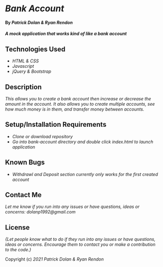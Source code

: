 # _Bank Account_

#### By _**Patrick Dolan & Ryan Rendon**_

#### _A mock application that works kind of like a bank account_

## Technologies Used

* _HTML & CSS_
* _Javascript_
* _jQuery & Bootstrap_

## Description

_This allows you to create a bank account then increase or decrease the amount in the account. It also allows you to create multiple accounts, see how much money is in them, and transfer money between accounts._

## Setup/Installation Requirements

* _Clone or download repository_
* _Go into bank-account directory and double click index.html to launch application_


## Known Bugs

* _Withdrawl and Deposit section currently only works for the first created account_

## Contact Me

_Let me know if you run into any issues or have questions, ideas or concerns:_
_dolanp1992@gmail.com_

## License

_{Let people know what to do if they run into any issues or have questions, ideas or concerns.  Encourage them to contact you or make a contribution to the code.}_

Copyright (c) _2021_ _Patrick Dolan & Ryan Rendon_

